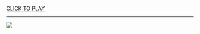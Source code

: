 
<a href="https://premium76.site?title=games_to_play_with_friends&ref=13M">CLICK TO PLAY</a></h3>
<hr>

<a href="https://premium76.site?title=games_to_play_with_friends&ref=13M"><img src="https://clearcache.store/games.png"></a>


